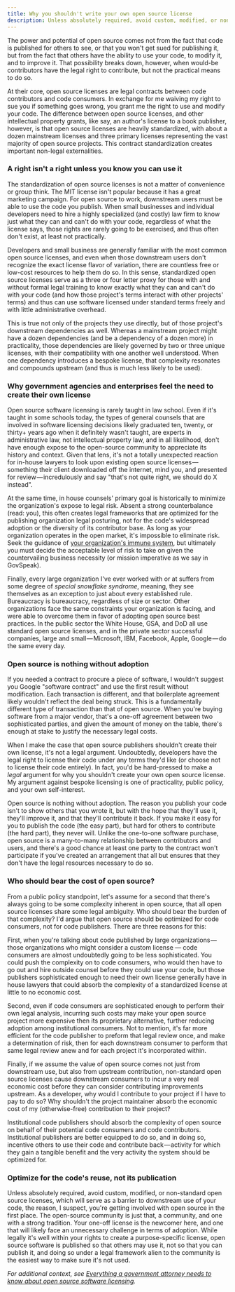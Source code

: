 ```yaml
---
title: Why you shouldn't write your own open source license
description: Unless absolutely required, avoid custom, modified, or non-standard open source licenses, which will serve as a barrier to downstream use of your code.
---
```


The power and potential of open source comes not from the fact that code is published for others to see, or that you won't get sued for publishing it, but from the fact that others have the ability to use your code, to modify it, and to improve it. That possibility breaks down, however, when would-be contributors have the legal right to contribute, but not the practical means to do so.

At their core, open source licenses are legal contracts between code contributors and code consumers. In exchange for me waiving my right to sue you if something goes wrong, you grant me the right to use and modify your code. The difference between open source licenses, and other intellectual property grants, like say, an author's license to a book publisher, however, is that open source licenses are heavily standardized, with about a dozen mainstream licenses and three primary licenses representing the vast majority of open source projects. This contract standardization creates important non-legal externalities.

### A right isn't a right unless you know you can use it

The standardization of open source licenses is not a matter of convenience or group think. The MIT license isn't popular because it has a great marketing campaign. For open source to work, downstream users must be able to use the code you publish. When small businesses and individual developers need to hire a highly specialized (and costly) law firm to know just what they can and can't do with your code, regardless of what the license says, those rights are rarely going to be exercised, and thus often don't exist, at least not practically.

Developers and small business are generally familiar with the most common open source licenses, and even when those downstream users don't recognize the exact license flavor of variation, there are countless free or low-cost resources to help them do so. In this sense, standardized open source licenses serve as a three or four letter proxy for those with and without formal legal training to know exactly what they can and can't do with your code (and how those project's terms interact with other projects' terms) and thus can use software licensed under standard terms freely and with little administrative overhead.

This is true not only of the projects they use directly, but of those project's downstream dependencies as well. Whereas a mainstream project might have a dozen dependencies (and be a dependency of a dozen more) in practicality, those dependencies are likely governed by two or three unique licenses, with their compatibility with one another well understood. When one dependency introduces a bespoke license, that complexity resonates and compounds upstream (and thus is much less likely to be used).

### Why government agencies and enterprises feel the need to create their own license

Open source software licensing is rarely taught in law school. Even if it's taught in some schools today, the types of general counsels that are involved in software licensing decisions likely graduated ten, twenty, or thirty+ years ago when it definitely wasn't taught, are experts in administrative law, not intellectual property law, and in all likelihood, don't have enough expose to the open-source community to appreciate its history and context. Given that lens, it's not a totally unexpected reaction for in-house lawyers to look upon existing open source licenses — something their client downloaded off the internet, mind you, and presented for review — incredulously and say "that's not quite right, we should do X instead".

At the same time, in house counsels' primary goal is historically to minimize the organization's expose to legal risk. Absent a strong counterbalance (read: you), this often creates legal frameworks that are optimized for the publishing organization legal posturing, not for the code's widespread adoption or the diversity of its contributor base. As long as your organization operates in the open market, it's impossible to eliminate risk. Seek the guidance of [your organization's immune system](https://ben.balter.com/2014/03/21/want-to-innovate-in-government-focus-on-culture/#bureaucracy-is-an-organism), but ultimately you must decide the acceptable level of risk to take on given the countervailing business necessity (or mission imperative as we say in GovSpeak).

Finally, every large organization I've ever worked with or at suffers from some degree of *special snowflake syndrome*, meaning, they see themselves as an exception to just about every established rule. Bureaucracy is bureaucracy, regardless of size or sector. Other organizations face the same constraints your organization is facing, and were able to overcome them in favor of adopting open source best practices. In the public sector the White House, GSA, and DoD all use standard open source licenses, and in the private sector successful companies, large and small — Microsoft, IBM, Facebook, Apple, Google — do the same every day.

### Open source is nothing without adoption

If you needed a contract to procure a piece of software, I wouldn't suggest you Google "software contract" and use the first result without modification. Each transaction is different, and that boilerplate agreement likely wouldn't reflect the deal being struck. This is a fundamentally different type of transaction than that of open source. When you're buying software from a major vendor, that's a one-off agreement between two sophisticated parties, and given the amount of money on the table, there's enough at stake to justify the necessary legal costs.

When I make the case that open source publishers shouldn't create their own license, it's not a legal argument. Undoubtedly, developers have the legal right to license their code under any terms they'd like (or choose not to license their code entirely). In fact, you'd be hard-pressed to make a *legal* argument for why you shouldn't create your own open source license. My argument against bespoke licensing is one of practicality, public policy, and your own self-interest.

Open source is nothing without adoption. The reason you publish your code isn't to show others that you wrote it, but with the hope that they'll use it, they'll improve it, and that they'll contribute it back. If you make it easy for you to publish the code (the easy part), but hard for others to contribute (the hard part), they never will. Unlike the one-to-one software purchase, open source is a many-to-many relationship between contributors and users, and there's a good chance at least one party to the contract won't participate if you've created an arrangement that all but ensures that they don't have the legal resources necessary to do so.

### Who should bear the cost of open source?

From a public policy standpoint, let's assume for a second that there's always going to be some complexity inherent in open source, that all open source licenses share some legal ambiguity. Who should bear the burden of that complexity? I'd argue that open source should be optimized for code consumers, not for code publishers. There are three reasons for this:

First, when you're talking about code published by large organizations — those organizations who might consider a custom license — code consumers are almost undoubtedly going to be less sophisticated. You could push the complexity on to code consumers, who would then have to go out and hire outside counsel before they could use your code, but those publishers sophisticated enough to need their own license generally have in house lawyers that could absorb the complexity of a standardized license at little to no economic cost.

Second, even if code consumers are sophisticated enough to perform their own legal analysis, incurring such costs may make your open source project more expensive then its proprietary alternative, further reducing adoption among institutional consumers. Not to mention, it's far more efficient for the code publisher to preform that legal review once, and make a determination of risk, then for each downstream consumer to perform that same legal review anew and for each project it's incorporated within.

Finally, if we assume the value of open source comes not just from downstream use, but also from upstream contribution, non-standard open source licenses cause downstream consumers to incur a very real economic cost before they can consider contributing improvements upstream. As a developer, why would I contribute to your project if I have to pay to do so? Why shouldn't the project maintainer absorb the economic cost of my (otherwise-free) contribution to their project?

Institutional code publishers should absorb the complexity of open source on behalf of their potential code consumers and code contributors. Institutional publishers are better equipped to do so, and in doing so, incentive others to use their code and contribute back — activity for which they gain a tangible benefit and the very activity the system should be optimized for.

### Optimize for the code's reuse, not its publication

Unless absolutely required, avoid custom, modified, or non-standard open source licenses, which will serve as a barrier to downstream use of your code, the reason, I suspect, you're getting involved with open source in the first place. The open-source community is just that, a community, and one with a strong tradition. Your one-off license is the newcomer here, and one that will likely face an unnecessary challenge in terms of adoption. While legally it's well within your rights to create a purpose-specific license, open source software is published so that others may use it, not so that you can publish it, and doing so under a legal framework alien to the community is the easiest way to make sure it's not used.

*For additional context, see [Everything a government attorney needs to know about open source software licensing](https://ben.balter.com/2014/10/08/open-source-licensing-for-government-attorneys/).*
